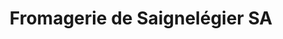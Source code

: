 ---
title: "Fromagerie de Saignelégier SA"
url: /saignelegier/fromagerie-de-saignelegier-sa/
shop: Käse
---